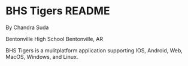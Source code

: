 # BHS Tigers README

By Chandra Suda

Bentonville High School
Bentonville, AR

BHS Tigers is a mulitplatform application supporting IOS, Android, Web, MacOS, Windows, and Linux. 
